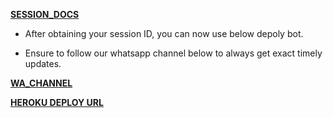 **[SESSION_DOCS](https://ben-auth.onrender.com)**

- After obtaining your session ID, you can now use below depoly bot.
  
- Ensure to follow our whatsapp channel below to always get exact timely updates.

**[WA_CHANNEL](https://whatsapp.com/channel/0029Vasu3qP9RZAUkVkvSv32)**

**[HEROKU DEPLOY URL](https://dashboard.heroku.com/new?template=https://github.com/NOTHING-MD420/project-test)**
